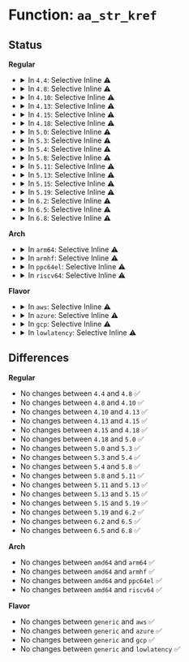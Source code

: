 # Function: <code>aa_str_kref</code>

## Status
<b>Regular</b>
<ul>
<li>
<details>
<summary>In <code>4.4</code>: Selective Inline ⚠️</summary>

```c
void aa_str_kref(struct kref *kref);
```

**Collision:** Unique Global

**Inline:** Selective

**Transformation:** False

**Instances:**

```
In security/apparmor/lib.c (ffffffff813782b0)
Location: security/apparmor/lib.c:177
Inline: True
Inline callers:
  - security/apparmor/lib.c:aa_policy_destroy
Direct callers:
  - security/apparmor/policy.c:aa_replace_profiles
  - security/apparmor/label.c:label_destroy
  - security/apparmor/label.c:aa_update_label_name
```
**Symbols:**

```
ffffffff813782b0-ffffffff813782c0: aa_str_kref (STB_GLOBAL)
```
</details>
</li>
<li>
<details>
<summary>In <code>4.8</code>: Selective Inline ⚠️</summary>

```c
void aa_str_kref(struct kref *kref);
```

**Collision:** Unique Global

**Inline:** Selective

**Transformation:** False

**Instances:**

```
In security/apparmor/lib.c (ffffffff813b1d6c)
Location: security/apparmor/lib.c:177
Inline: True
Inline callers:
  - security/apparmor/lib.c:aa_policy_destroy
Direct callers:
  - security/apparmor/policy.c:aa_replace_profiles
  - security/apparmor/label.c:aa_update_label_name
  - security/apparmor/label.c:label_destroy
```
**Symbols:**

```
ffffffff813b1040-ffffffff813b1050: aa_str_kref (STB_GLOBAL)
```
</details>
</li>
<li>
<details>
<summary>In <code>4.10</code>: Selective Inline ⚠️</summary>

```c
void aa_str_kref(struct kref *kref);
```

**Collision:** Unique Global

**Inline:** Selective

**Transformation:** False

**Instances:**

```
In security/apparmor/lib.c (ffffffff813c8f2c)
Location: security/apparmor/lib.c:177
Inline: True
Inline callers:
  - security/apparmor/lib.c:aa_policy_destroy
Direct callers:
  - security/apparmor/policy.c:aa_replace_profiles
  - security/apparmor/label.c:aa_update_label_name
  - security/apparmor/label.c:label_destroy
```
**Symbols:**

```
ffffffff813c81c0-ffffffff813c81d0: aa_str_kref (STB_GLOBAL)
```
</details>
</li>
<li>
<details>
<summary>In <code>4.13</code>: Selective Inline ⚠️</summary>

```c
void aa_str_kref(struct kref *kref);
```

**Collision:** Unique Global

**Inline:** Selective

**Transformation:** False

**Instances:**

```
In security/apparmor/lib.c (ffffffff813de5ce)
Location: security/apparmor/lib.c:149
Inline: True
Inline callers:
  - security/apparmor/lib.c:aa_policy_destroy
Direct callers:
  - security/apparmor/policy.c:aa_replace_profiles
  - security/apparmor/label.c:aa_update_label_name
  - security/apparmor/label.c:label_destroy
```
**Symbols:**

```
ffffffff813ddd30-ffffffff813ddd40: aa_str_kref (STB_GLOBAL)
```
</details>
</li>
<li>
<details>
<summary>In <code>4.15</code>: Selective Inline ⚠️</summary>

```c
void aa_str_kref(struct kref *kref);
```

**Collision:** Unique Global

**Inline:** Selective

**Transformation:** False

**Instances:**

```
In security/apparmor/lib.c (ffffffff81404f62)
Location: security/apparmor/lib.c:149
Inline: True
Inline callers:
  - security/apparmor/lib.c:aa_policy_destroy
Direct callers:
  - security/apparmor/policy.c:aa_replace_profiles
  - security/apparmor/label.c:aa_update_label_name
  - security/apparmor/label.c:label_destroy
```
**Symbols:**

```
ffffffff814046d0-ffffffff814046e0: aa_str_kref (STB_GLOBAL)
```
</details>
</li>
<li>
<details>
<summary>In <code>4.18</code>: Selective Inline ⚠️</summary>

```c
void aa_str_kref(struct kref *kref);
```

**Collision:** Unique Global

**Inline:** Selective

**Transformation:** False

**Instances:**

```
In security/apparmor/lib.c (ffffffff81436015)
Location: security/apparmor/lib.c:149
Inline: True
Inline callers:
  - security/apparmor/lib.c:aa_policy_destroy
Direct callers:
  - security/apparmor/policy.c:aa_replace_profiles
  - security/apparmor/label.c:aa_update_label_name
  - security/apparmor/label.c:label_destroy
```
**Symbols:**

```
ffffffff81435780-ffffffff81435790: aa_str_kref (STB_GLOBAL)
```
</details>
</li>
<li>
<details>
<summary>In <code>5.0</code>: Selective Inline ⚠️</summary>

```c
void aa_str_kref(struct kref *kref);
```

**Collision:** Unique Global

**Inline:** Selective

**Transformation:** False

**Instances:**

```
In security/apparmor/lib.c (ffffffff81452c35)
Location: security/apparmor/lib.c:151
Inline: True
Inline callers:
  - security/apparmor/lib.c:aa_policy_destroy
Direct callers:
  - security/apparmor/policy.c:aa_replace_profiles
  - security/apparmor/label.c:aa_update_label_name
  - security/apparmor/label.c:label_destroy
```
**Symbols:**

```
ffffffff81452370-ffffffff81452380: aa_str_kref (STB_GLOBAL)
```
</details>
</li>
<li>
<details>
<summary>In <code>5.3</code>: Selective Inline ⚠️</summary>

```c
void aa_str_kref(struct kref *kref);
```

**Collision:** Unique Global

**Inline:** Selective

**Transformation:** False

**Instances:**

```
In security/apparmor/lib.c (ffffffff814805e3)
Location: security/apparmor/lib.c:147
Inline: True
Inline callers:
  - security/apparmor/lib.c:aa_policy_destroy
Direct callers:
  - security/apparmor/policy.c:aa_replace_profiles
  - security/apparmor/label.c:aa_update_label_name
  - security/apparmor/label.c:label_destroy
```
**Symbols:**

```
ffffffff8147fd30-ffffffff8147fd40: aa_str_kref (STB_GLOBAL)
```
</details>
</li>
<li>
<details>
<summary>In <code>5.4</code>: Selective Inline ⚠️</summary>

```c
void aa_str_kref(struct kref *kref);
```

**Collision:** Unique Global

**Inline:** Selective

**Transformation:** False

**Instances:**

```
In security/apparmor/lib.c (ffffffff8149a2e3)
Location: security/apparmor/lib.c:147
Inline: True
Inline callers:
  - security/apparmor/lib.c:aa_policy_destroy
Direct callers:
  - security/apparmor/policy.c:aa_replace_profiles
  - security/apparmor/label.c:aa_update_label_name
  - security/apparmor/label.c:label_destroy
```
**Symbols:**

```
ffffffff81499a30-ffffffff81499a40: aa_str_kref (STB_GLOBAL)
```
</details>
</li>
<li>
<details>
<summary>In <code>5.8</code>: Selective Inline ⚠️</summary>

```c
void aa_str_kref(struct kref *kref);
```

**Collision:** Unique Global

**Inline:** Selective

**Transformation:** False

**Instances:**

```
In security/apparmor/lib.c (ffffffff814f2a5c)
Location: security/apparmor/lib.c:147
Inline: True
Inline callers:
  - security/apparmor/lib.c:aa_policy_destroy
Direct callers:
  - security/apparmor/policy.c:aa_replace_profiles
  - security/apparmor/label.c:aa_update_label_name
  - security/apparmor/label.c:aa_label_destroy
```
**Symbols:**

```
ffffffff814f2120-ffffffff814f2130: aa_str_kref (STB_GLOBAL)
```
</details>
</li>
<li>
<details>
<summary>In <code>5.11</code>: Selective Inline ⚠️</summary>

```c
void aa_str_kref(struct kref *kref);
```

**Collision:** Unique Global

**Inline:** Selective

**Transformation:** False

**Instances:**

```
In security/apparmor/lib.c (ffffffff8150fc5c)
Location: security/apparmor/lib.c:147
Inline: True
Inline callers:
  - security/apparmor/lib.c:aa_policy_destroy
Direct callers:
  - security/apparmor/policy.c:aa_replace_profiles
  - security/apparmor/label.c:aa_update_label_name
  - security/apparmor/label.c:aa_label_destroy
```
**Symbols:**

```
ffffffff8150f320-ffffffff8150f330: aa_str_kref (STB_GLOBAL)
```
</details>
</li>
<li>
<details>
<summary>In <code>5.13</code>: Selective Inline ⚠️</summary>

```c
void aa_str_kref(struct kref *kref);
```

**Collision:** Unique Global

**Inline:** Selective

**Transformation:** False

**Instances:**

```
In security/apparmor/lib.c (ffffffff8151663c)
Location: security/apparmor/lib.c:147
Inline: True
Inline callers:
  - security/apparmor/lib.c:aa_policy_destroy
Direct callers:
  - security/apparmor/policy.c:aa_replace_profiles
  - security/apparmor/label.c:aa_update_label_name
  - security/apparmor/label.c:aa_label_destroy
```
**Symbols:**

```
ffffffff81515d10-ffffffff81515d20: aa_str_kref (STB_GLOBAL)
```
</details>
</li>
<li>
<details>
<summary>In <code>5.15</code>: Selective Inline ⚠️</summary>

```c
void aa_str_kref(struct kref *kref);
```

**Collision:** Unique Global

**Inline:** Selective

**Transformation:** False

**Instances:**

```
In security/apparmor/lib.c (ffffffff8157463c)
Location: security/apparmor/lib.c:147
Inline: True
Inline callers:
  - security/apparmor/lib.c:aa_policy_destroy
Direct callers:
  - security/apparmor/policy.c:aa_replace_profiles
  - security/apparmor/label.c:aa_update_label_name
  - security/apparmor/label.c:aa_label_destroy
```
**Symbols:**

```
ffffffff81573d10-ffffffff81573d20: aa_str_kref (STB_GLOBAL)
```
</details>
</li>
<li>
<details>
<summary>In <code>5.19</code>: Selective Inline ⚠️</summary>

```c
void aa_str_kref(struct kref *kref);
```

**Collision:** Unique Global

**Inline:** Selective

**Transformation:** False

**Instances:**

```
In security/apparmor/lib.c (ffffffff81611f24)
Location: security/apparmor/lib.c:166
Inline: True
Inline callers:
  - security/apparmor/lib.c:aa_policy_destroy
Direct callers:
  - security/apparmor/policy.c:aa_replace_profiles
  - security/apparmor/label.c:aa_update_label_name
  - security/apparmor/label.c:aa_label_destroy
```
**Symbols:**

```
ffffffff81611610-ffffffff81611626: aa_str_kref (STB_GLOBAL)
```
</details>
</li>
<li>
<details>
<summary>In <code>6.2</code>: Selective Inline ⚠️</summary>

```c
void aa_str_kref(struct kref *kref);
```

**Collision:** Unique Global

**Inline:** Selective

**Transformation:** False

**Instances:**

```
In security/apparmor/lib.c (ffffffff816c4c34)
Location: security/apparmor/lib.c:258
Inline: True
Inline callers:
  - security/apparmor/lib.c:aa_policy_destroy
Direct callers:
  - security/apparmor/policy.c:aa_replace_profiles
  - security/apparmor/label.c:aa_update_label_name
  - security/apparmor/label.c:aa_label_destroy
```
**Symbols:**

```
ffffffff816c42c0-ffffffff816c42d6: aa_str_kref (STB_GLOBAL)
```
</details>
</li>
<li>
<details>
<summary>In <code>6.5</code>: Selective Inline ⚠️</summary>

```c
void aa_str_kref(struct kref *kref);
```

**Collision:** Unique Global

**Inline:** Selective

**Transformation:** False

**Instances:**

```
In security/apparmor/lib.c (ffffffff816fd804)
Location: security/apparmor/lib.c:258
Inline: True
Inline callers:
  - security/apparmor/lib.c:aa_policy_destroy
Direct callers:
  - security/apparmor/policy.c:aa_replace_profiles
  - security/apparmor/label.c:aa_update_label_name
  - security/apparmor/label.c:aa_label_destroy
```
**Symbols:**

```
ffffffff816fce90-ffffffff816fcea6: aa_str_kref (STB_GLOBAL)
```
</details>
</li>
<li>
<details>
<summary>In <code>6.8</code>: Selective Inline ⚠️</summary>

```c
void aa_str_kref(struct kref *kref);
```

**Collision:** Unique Global

**Inline:** Selective

**Transformation:** False

**Instances:**

```
In security/apparmor/lib.c (ffffffff8173ad64)
Location: security/apparmor/lib.c:260
Inline: True
Inline callers:
  - security/apparmor/lib.c:aa_policy_destroy
Direct callers:
  - security/apparmor/policy.c:aa_replace_profiles
  - security/apparmor/label.c:aa_update_label_name
  - security/apparmor/label.c:aa_label_destroy
```
**Symbols:**

```
ffffffff8173a3f0-ffffffff8173a406: aa_str_kref (STB_GLOBAL)
```
</details>
</li>
</ul>
<b>Arch</b>
<ul>
<li>
<details>
<summary>In <code>arm64</code>: Selective Inline ⚠️</summary>

```c
void aa_str_kref(struct kref *kref);
```

**Collision:** Unique Global

**Inline:** Selective

**Transformation:** False

**Instances:**

```
In security/apparmor/lib.c (ffff8000105903a8)
Location: security/apparmor/lib.c:147
Inline: True
Inline callers:
  - security/apparmor/lib.c:aa_policy_destroy
Direct callers:
  - security/apparmor/policy.c:aa_replace_profiles
  - security/apparmor/label.c:aa_update_label_name
  - security/apparmor/label.c:label_destroy
```
**Symbols:**

```
ffff80001058f838-ffff80001058f864: aa_str_kref (STB_GLOBAL)
```
</details>
</li>
<li>
<details>
<summary>In <code>armhf</code>: Selective Inline ⚠️</summary>

```c
void aa_str_kref(struct kref *kref);
```

**Collision:** Unique Global

**Inline:** Selective

**Transformation:** False

**Instances:**

```
In security/apparmor/lib.c (c07410d8)
Location: security/apparmor/lib.c:147
Inline: True
Inline callers:
  - security/apparmor/lib.c:aa_policy_destroy
Direct callers:
  - security/apparmor/policy.c:aa_replace_profiles
  - security/apparmor/label.c:aa_update_label_name
  - security/apparmor/label.c:label_destroy
```
**Symbols:**

```
c074061c-c0740638: aa_str_kref (STB_GLOBAL)
```
</details>
</li>
<li>
<details>
<summary>In <code>ppc64el</code>: Selective Inline ⚠️</summary>

```c
void aa_str_kref(struct kref *kref);
```

**Collision:** Unique Global

**Inline:** Selective

**Transformation:** False

**Instances:**

```
In security/apparmor/lib.c (c000000000703930)
Location: security/apparmor/lib.c:147
Inline: True
Inline callers:
  - security/apparmor/lib.c:aa_policy_destroy
Direct callers:
  - security/apparmor/policy.c:aa_replace_profiles
  - security/apparmor/label.c:aa_update_label_name
  - security/apparmor/label.c:label_destroy
```
**Symbols:**

```
c000000000702b80-c000000000702bb4: aa_str_kref (STB_GLOBAL)
```
</details>
</li>
<li>
<details>
<summary>In <code>riscv64</code>: Selective Inline ⚠️</summary>

```c
void aa_str_kref(struct kref *kref);
```

**Collision:** Unique Global

**Inline:** Selective

**Transformation:** False

**Instances:**

```
In security/apparmor/lib.c (ffffffe0003dde6e)
Location: security/apparmor/lib.c:147
Inline: True
Inline callers:
  - security/apparmor/lib.c:aa_policy_destroy
Direct callers:
  - security/apparmor/policy.c:aa_replace_profiles
  - security/apparmor/label.c:aa_update_label_name
  - security/apparmor/label.c:label_destroy
```
**Symbols:**

```
ffffffe0003dd4c6-ffffffe0003dd4f0: aa_str_kref (STB_GLOBAL)
```
</details>
</li>
</ul>
<b>Flavor</b>
<ul>
<li>
<details>
<summary>In <code>aws</code>: Selective Inline ⚠️</summary>

```c
void aa_str_kref(struct kref *kref);
```

**Collision:** Unique Global

**Inline:** Selective

**Transformation:** False

**Instances:**

```
In security/apparmor/lib.c (ffffffff814928c3)
Location: security/apparmor/lib.c:147
Inline: True
Inline callers:
  - security/apparmor/lib.c:aa_policy_destroy
Direct callers:
  - security/apparmor/policy.c:aa_replace_profiles
  - security/apparmor/label.c:aa_update_label_name
  - security/apparmor/label.c:label_destroy
```
**Symbols:**

```
ffffffff81492010-ffffffff81492020: aa_str_kref (STB_GLOBAL)
```
</details>
</li>
<li>
<details>
<summary>In <code>azure</code>: Selective Inline ⚠️</summary>

```c
void aa_str_kref(struct kref *kref);
```

**Collision:** Unique Global

**Inline:** Selective

**Transformation:** False

**Instances:**

```
In security/apparmor/lib.c (ffffffff814832e3)
Location: security/apparmor/lib.c:147
Inline: True
Inline callers:
  - security/apparmor/lib.c:aa_policy_destroy
Direct callers:
  - security/apparmor/policy.c:aa_replace_profiles
  - security/apparmor/label.c:aa_update_label_name
  - security/apparmor/label.c:label_destroy
```
**Symbols:**

```
ffffffff81482a30-ffffffff81482a40: aa_str_kref (STB_GLOBAL)
```
</details>
</li>
<li>
<details>
<summary>In <code>gcp</code>: Selective Inline ⚠️</summary>

```c
void aa_str_kref(struct kref *kref);
```

**Collision:** Unique Global

**Inline:** Selective

**Transformation:** False

**Instances:**

```
In security/apparmor/lib.c (ffffffff8148e963)
Location: security/apparmor/lib.c:147
Inline: True
Inline callers:
  - security/apparmor/lib.c:aa_policy_destroy
Direct callers:
  - security/apparmor/policy.c:aa_replace_profiles
  - security/apparmor/label.c:aa_update_label_name
  - security/apparmor/label.c:label_destroy
```
**Symbols:**

```
ffffffff8148e0b0-ffffffff8148e0c0: aa_str_kref (STB_GLOBAL)
```
</details>
</li>
<li>
<details>
<summary>In <code>lowlatency</code>: Selective Inline ⚠️</summary>

```c
void aa_str_kref(struct kref *kref);
```

**Collision:** Unique Global

**Inline:** Selective

**Transformation:** False

**Instances:**

```
In security/apparmor/lib.c (ffffffff814a6873)
Location: security/apparmor/lib.c:147
Inline: True
Inline callers:
  - security/apparmor/lib.c:aa_policy_destroy
Direct callers:
  - security/apparmor/policy.c:aa_replace_profiles
  - security/apparmor/label.c:aa_update_label_name
  - security/apparmor/label.c:label_destroy
```
**Symbols:**

```
ffffffff814a5fc0-ffffffff814a5fd0: aa_str_kref (STB_GLOBAL)
```
</details>
</li>
</ul>

## Differences
<b>Regular</b>
<ul>
<li>
No changes between <code>4.4</code> and <code>4.8</code> ✅
</li>
<li>
No changes between <code>4.8</code> and <code>4.10</code> ✅
</li>
<li>
No changes between <code>4.10</code> and <code>4.13</code> ✅
</li>
<li>
No changes between <code>4.13</code> and <code>4.15</code> ✅
</li>
<li>
No changes between <code>4.15</code> and <code>4.18</code> ✅
</li>
<li>
No changes between <code>4.18</code> and <code>5.0</code> ✅
</li>
<li>
No changes between <code>5.0</code> and <code>5.3</code> ✅
</li>
<li>
No changes between <code>5.3</code> and <code>5.4</code> ✅
</li>
<li>
No changes between <code>5.4</code> and <code>5.8</code> ✅
</li>
<li>
No changes between <code>5.8</code> and <code>5.11</code> ✅
</li>
<li>
No changes between <code>5.11</code> and <code>5.13</code> ✅
</li>
<li>
No changes between <code>5.13</code> and <code>5.15</code> ✅
</li>
<li>
No changes between <code>5.15</code> and <code>5.19</code> ✅
</li>
<li>
No changes between <code>5.19</code> and <code>6.2</code> ✅
</li>
<li>
No changes between <code>6.2</code> and <code>6.5</code> ✅
</li>
<li>
No changes between <code>6.5</code> and <code>6.8</code> ✅
</li>
</ul>
<b>Arch</b>
<ul>
<li>
No changes between <code>amd64</code> and <code>arm64</code> ✅
</li>
<li>
No changes between <code>amd64</code> and <code>armhf</code> ✅
</li>
<li>
No changes between <code>amd64</code> and <code>ppc64el</code> ✅
</li>
<li>
No changes between <code>amd64</code> and <code>riscv64</code> ✅
</li>
</ul>
<b>Flavor</b>
<ul>
<li>
No changes between <code>generic</code> and <code>aws</code> ✅
</li>
<li>
No changes between <code>generic</code> and <code>azure</code> ✅
</li>
<li>
No changes between <code>generic</code> and <code>gcp</code> ✅
</li>
<li>
No changes between <code>generic</code> and <code>lowlatency</code> ✅
</li>
</ul>
